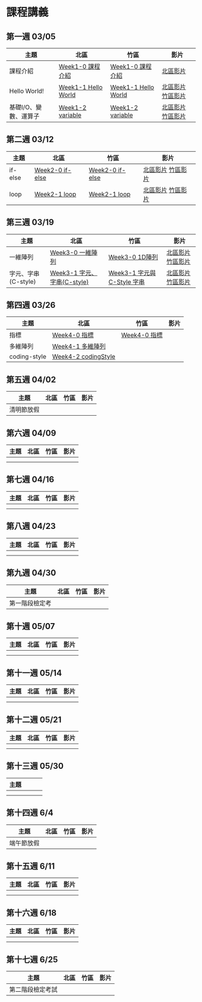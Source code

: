 # 課程講義
## 第一週 03/05

| 主題         | 北區                                      | 竹區 | 影片 |
| ------------ | ----------------------------------------- | ---- | ---- |
|   課程介紹   |   [Week1-0 課程介紹][tp-introduction]   |  [Week1-0 課程介紹][hc-introduction]  |  [北區影片][tp-yt-introduction]    |
| Hello World! |  [Week1-1 Hello World][tp-getting-started]    |  [Week1-1 Hello World][hc-getting-started]   | [北區影片][tp-yt-getting-started]  [竹區影片][hc-yt-getting-started]    |
|   基礎I/O、變數、運算子  |   [Week1-2 variable][tp-variable]  |  [Week1-2 variable][hc-variable]    |    [北區影片][tp-yt-variable]  [竹區影片][hc-yt-variable]  |

[tp-introduction]: https://drive.google.com/file/d/1tZC6zB6viX8aO-8AvH1u8hyOkp18QWd8/view?usp=sharing
[tp-getting-started]: https://www.csie.ntu.edu.tw/~b06902029/reveal.js/Sprout/2021/GettingStarted/#/
[tp-variable]: https://slides.com/allen522019/20210508
[tp-yt-introduction]: https://youtu.be/DOblj6ukB0I 
[tp-yt-getting-started]: https://youtu.be/DOblj6ukB0I 
[tp-yt-variable]: https://youtu.be/RxflJughLfg
[hc-introduction]: https://docs.google.com/presentation/d/1h-aVlZic6CbImP8O-A4292PUtAkowzuKDWNu5WNVV-4/edit?usp=sharing
[hc-getting-started]: https://docs.google.com/presentation/d/1PKSi_w4ByfEqsdobigMur0aPyXr9IeAcvP3H4d2ISiY/edit?usp=sharing
[hc-variable]: https://docs.google.com/presentation/d/1Vpn3NYpGjf0oDy8xlAIzQxrVjyYcIRn27x-qQL4XNVM/edit#slide=id.p
[hc-yt-getting-started]:https://www.youtube.com/watch?v=NqSSEgxymrI
[hc-yt-variable]: https://youtu.be/y72VNBPKiwE


## 第二週 03/12

| 主題         | 北區                                      | 竹區 | 影片 |
| ------------ | ----------------------------------------- | ---- | ---- |
|   if-else   | [Week2-0 if-else][tp-if-else]     |   [Week2-0 if-else][hc-if-else]   |  [北區影片][tp-yt-if-else] [竹區影片][hc-yt-if-else]    |
|  loop    |   [Week2-1 loop][bc-loop]    |   [Week2-1 loop][hc-loop]   |     [北區影片][tp-yt-loop] [竹區影片][hc-yt-loop]|

[tp-if-else]: https://docs.google.com/presentation/d/14cdj1tf3YMa5B4eUl-1ojRi9otG8DsiPl1jGmPTpImw/edit?usp=sharing
[hc-if-else]:https://docs.google.com/presentation/d/1ZOdWIh0Uvy6w6cOxNIVj8DJDrhSQY1elhFzm9mVeXmk/edit#slide=id.p
[hc-loop]: https://docs.google.com/presentation/d/1Y8VynfFGMXtMUY2f-z0J1yxzONPNWigY2O8K_VUzz5c/edit?usp=sharing
[bc-loop]: https://drive.google.com/file/d/1gtblxsu0yTGsuYHKLT2WsHydld1B6IpH/view?usp=sharing
[tp-yt-if-else]: https://youtu.be/7ihhZJNoCDY
[tp-yt-loop]: https://www.youtube.com/playlist?list=PLp5kjMAmhp-8L5FCxOpCl325WZ3So_dw6
[hc-yt-loop]: https://youtu.be/YLlO4tFrimc
[hc-yt-if-else]: https://www.youtube.com/watch?v=w1kQdifNFJ4

## 第三週 03/19

| 主題         | 北區                                      | 竹區 | 影片 |
| ------------ | ----------------------------------------- | ---- | ---- |
|   一維陣列              |   [Week3-0 一維陣列][tp-array]     |  [Week3-0 1D陣列][hc-array]    |   [北區影片][tp-yt-array]  [竹區影片][hc-yt-array] |
|   字元、字串(C-style)   |   [Week3-1 字元、字串(C-style)][tp-char]   | [Week3-1 字元與 C-Style 字串][hc-char] | [北區影片][tp-yt-char] [竹區影片][hc-yt-char] |

[tp-char]: https://slides.com/allen522019/20220305-59f8e3
[tp-array]: https://hackmd.io/@ruby0322/ByNmbTSW5
[hc-array]: https://docs.google.com/presentation/d/1o6CSHiaKQP96q6Id7nEKTbtEJS-bSh510DvtGwV5-Uo/edit?usp=sharing
[hc-char]: https://docs.google.com/presentation/d/1SVWvpym1kdkrjrSVtvykE56zTl2Nuu0Fpj2W7lrZJC0/edit?usp=sharing
[hc-yt-char]: https://youtu.be/-_xzNoC5vMI
[tp-yt-array]: https://youtube.com/playlist?list=PLp5kjMAmhp-8aWUDsLCvW_Paw4vgYflGN
[tp-yt-char]: https://youtu.be/XTsRLAzNBPM
[hc-yt-array]: https://youtu.be/fRMzF3QJT7c

## 第四週 03/26
| 主題          | 北區                                      | 竹區 | 影片 |
| ------------- | ----------------------------------------- | ---- | ---- |
|  指標         | [Week4-0 指標][tp-pointer]                |  [Week4-0 指標][hc-pointer]    |      |
|  多維陣列     | [Week4-1 多維陣列][tp-ndarray]            |      |      |
|  coding-style | [Week4-2 codingStyle][tp-codingStyle]     |      |      |

[tp-pointer]: https://docs.google.com/presentation/d/1t2X0TlfyAenEx4lZnB00TZXb6j8ZxGix/edit?usp=sharing
[tp-ndarray]: https://docs.google.com/presentation/d/1_26YcZyTXBylkJxu21UGIGFCtnIeTxiWE7yQerxOua8/edit?usp=sharing
[tp-codingStyle]: https://docs.google.com/presentation/d/1_26YcZyTXBylkJxu21UGIGFCtnIeTxiWE7yQerxOua8/edit?usp=sharing
[hc-pointer]: https://drive.google.com/file/d/1HsfDEaRWCaZwbV4yUeWuErXSniNebDv2/view?usp=sharing

## 第五週 04/02

| 主題       | 北區 | 竹區 | 影片 |
| ---------- | ---- | ---- | ---- |
| 清明節放假 |      |      |      |

## 第六週 04/09

| 主題     | 北區                       | 竹區 | 影片 |
| -------- | -------------------------- | ---- | ---- |
|      |      |      |      |
|      |      |      |      |


## 第七週 04/16

| 主題     | 北區                       | 竹區 | 影片 |
| -------- | -------------------------- | ---- | ---- |
|      |      |      |      |
|      |      |      |      |



## 第八週 04/23
| 主題     | 北區                       | 竹區 | 影片 |
| -------- | -------------------------- | ---- | ---- |
|      |      |      |      |
|      |      |      |      |



## 第九週 04/30

| 主題           | 北區 | 竹區 | 影片 |
| -------------- | ---- | ---- | ---- |
| 第一階段檢定考 |      |      |      |

## 第十週 05/07
| 主題     | 北區                       | 竹區 | 影片 |
| -------- | -------------------------- | ---- | ---- |
|      |      |      |      |
|      |      | |  |

## 第十一週 05/14
| 主題     | 北區                       | 竹區 | 影片 |
| -------- | -------------------------- | ---- | ---- |
|      |      |      |      |
|      |      |      |      |

## 第十二週 05/21
| 主題     | 北區                       | 竹區 | 影片 |
| -------- | -------------------------- | ---- | ---- |
|      |      |      |      |
|      |      |      |      |



## 第十三週 05/30
| 主題     |      |      |      |
| -------- | -------------------------- | ---- | ---- |
|  |      |      |      |
|      |      |      |      |



## 第十四週 6/4

| 主題       | 北區 | 竹區 | 影片 |
| ---------- | ---- | ---- | ---- |
| 端午節放假 |      |      |      |

## 第十五週 6/11
| 主題     | 北區                       | 竹區 | 影片 |
| -------- | -------------------------- | ---- | ---- |
|      |      |      |      |
|      |      |      |      |



## 第十六週 6/18

| 主題     | 北區                       | 竹區 | 影片 |
| -------- | -------------------------- | ---- | ---- |
|      |      |      |      |
|      |      |      |  |



## 第十七週 6/25

| 主題             | 北區 | 竹區 | 影片 |
| ---------------- | ---- | ---- | ---- |
| 第二階段檢定考試 |      |      |      |

